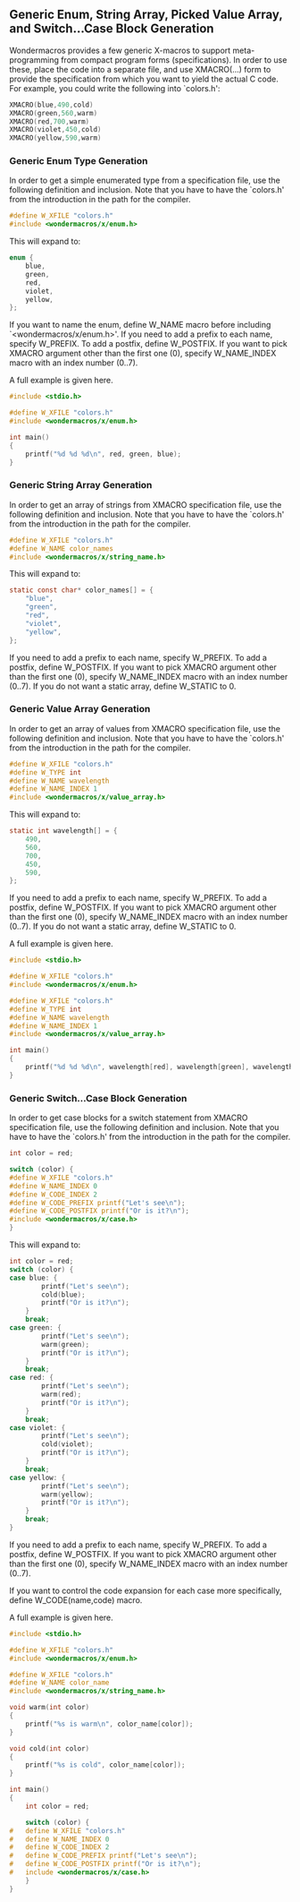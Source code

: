 ## Generic Enum, String Array, Picked Value Array, and Switch...Case Block Generation

Wondermacros provides a few generic X-macros to support meta-programming from compact program forms (specifications).
In order to use these, place the code into a separate file, and use XMACRO(...) form to provide the specification from
which you want to yield the actual C code.  For example, you could write the following into `colors.h':

```C
XMACRO(blue,490,cold)
XMACRO(green,560,warm)
XMACRO(red,700,warm)
XMACRO(violet,450,cold)
XMACRO(yellow,590,warm)
```

### Generic Enum Type Generation

In order to get a simple enumerated type from a specification file, use the following definition and inclusion.
Note that you have to have the `colors.h' from the introduction in the path for the compiler.

```C
#define W_XFILE "colors.h"
#include <wondermacros/x/enum.h>
```

This will expand to:

```C
enum {
    blue,
    green,
    red,
    violet,
    yellow,
};
```

If you want to name the enum, define W_NAME macro before including `<wondermacros/x/enum.h>'. If you need to add a prefix to each
name, specify W_PREFIX. To add a postfix, define W_POSTFIX. If you want to pick XMACRO argument other than the first one (0), specify
W_NAME_INDEX macro with an index number (0..7).

A full example is given here.

```C
#include <stdio.h>

#define W_XFILE "colors.h"
#include <wondermacros/x/enum.h>

int main()
{
    printf("%d %d %d\n", red, green, blue);
}
```

### Generic String Array Generation

In order to get an array of strings from XMACRO specification file, use the following definition and inclusion.
Note that you have to have the `colors.h' from the introduction in the path for the compiler.

```C
#define W_XFILE "colors.h"
#define W_NAME color_names
#include <wondermacros/x/string_name.h>
```
This will expand to:

```C
static const char* color_names[] = {
    "blue",
    "green",
    "red",
    "violet",
    "yellow",
};
```

If you need to add a prefix to each name, specify W_PREFIX. To add a postfix, define W_POSTFIX. If you want to pick XMACRO argument 
other than the first one (0), specify W_NAME_INDEX macro with an index number (0..7).  If you do not want a static array,
define W_STATIC to 0.

### Generic Value Array Generation

In order to get an array of values from XMACRO specification file, use the following definition and inclusion.
Note that you have to have the `colors.h' from the introduction in the path for the compiler.

```C
#define W_XFILE "colors.h"
#define W_TYPE int
#define W_NAME wavelength
#define W_NAME_INDEX 1
#include <wondermacros/x/value_array.h>
```
This will expand to:

```C
static int wavelength[] = {
    490,
    560,
    700,
    450,
    590,
};
```

If you need to add a prefix to each name, specify W_PREFIX. To add a postfix, define W_POSTFIX. If you want to pick XMACRO argument 
other than the first one (0), specify W_NAME_INDEX macro with an index number (0..7).  If you do not want a static array,
define W_STATIC to 0.

A full example is given here.

```C
#include <stdio.h>

#define W_XFILE "colors.h"
#include <wondermacros/x/enum.h>

#define W_XFILE "colors.h"
#define W_TYPE int
#define W_NAME wavelength
#define W_NAME_INDEX 1
#include <wondermacros/x/value_array.h>

int main()
{
    printf("%d %d %d\n", wavelength[red], wavelength[green], wavelength[blue]);
}
```

### Generic Switch...Case Block Generation

In order to get case blocks for a switch statement from XMACRO specification file, use the following definition and inclusion.
Note that you have to have the `colors.h' from the introduction in the path for the compiler.

```C
int color = red;

switch (color) {
#define W_XFILE "colors.h"
#define W_NAME_INDEX 0
#define W_CODE_INDEX 2
#define W_CODE_PREFIX printf("Let's see\n");
#define W_CODE_POSTFIX printf("Or is it?\n");
#include <wondermacros/x/case.h>
}
```

This will expand to:

```C
int color = red;
switch (color) {
case blue: {
        printf("Let's see\n");
        cold(blue);
        printf("Or is it?\n");
    } 
    break;
case green: {
        printf("Let's see\n");
        warm(green);
        printf("Or is it?\n");
    }
    break;
case red: {
        printf("Let's see\n");
        warm(red);
        printf("Or is it?\n");
    }
    break;
case violet: {
        printf("Let's see\n");
        cold(violet);
        printf("Or is it?\n");
    }
    break;
case yellow: {
        printf("Let's see\n");
        warm(yellow);
        printf("Or is it?\n");
    }
    break;
}
```

If you need to add a prefix to each name, specify W_PREFIX. To add a postfix, define W_POSTFIX. If you want to pick XMACRO argument 
other than the first one (0), specify W_NAME_INDEX macro with an index number (0..7).

If you want to control the code expansion for each case more specifically, define W_CODE(name,code) macro.

A full example is given here.

```C
#include <stdio.h>

#define W_XFILE "colors.h"
#include <wondermacros/x/enum.h>

#define W_XFILE "colors.h"
#define W_NAME color_name
#include <wondermacros/x/string_name.h>

void warm(int color)
{
    printf("%s is warm\n", color_name[color]);
}

void cold(int color)
{
    printf("%s is cold", color_name[color]);
}

int main()
{
    int color = red;

    switch (color) {
#   define W_XFILE "colors.h"
#   define W_NAME_INDEX 0
#   define W_CODE_INDEX 2
#   define W_CODE_PREFIX printf("Let's see\n");
#   define W_CODE_POSTFIX printf("Or is it?\n");
#   include <wondermacros/x/case.h>
    }
}
```
